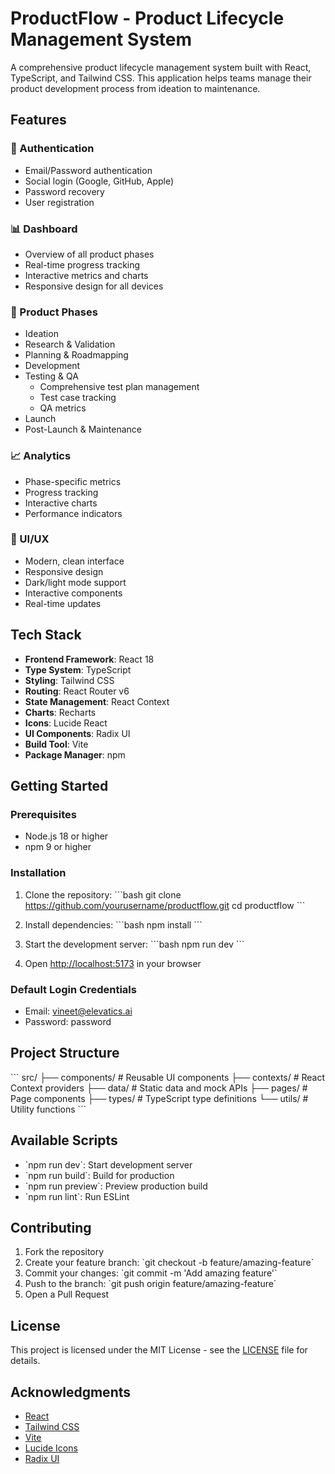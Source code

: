 # ProductFlow - Product Lifecycle Management System

A comprehensive product lifecycle management system built with React, TypeScript, and Tailwind CSS. This application helps teams manage their product development process from ideation to maintenance.

## Features

### 🔐 Authentication
- Email/Password authentication
- Social login (Google, GitHub, Apple)
- Password recovery
- User registration

### 📊 Dashboard
- Overview of all product phases
- Real-time progress tracking
- Interactive metrics and charts
- Responsive design for all devices

### 🔄 Product Phases
- Ideation
- Research & Validation
- Planning & Roadmapping
- Development
- Testing & QA
  - Comprehensive test plan management
  - Test case tracking
  - QA metrics
- Launch
- Post-Launch & Maintenance

### 📈 Analytics
- Phase-specific metrics
- Progress tracking
- Interactive charts
- Performance indicators

### 🎨 UI/UX
- Modern, clean interface
- Responsive design
- Dark/light mode support
- Interactive components
- Real-time updates

## Tech Stack

- **Frontend Framework**: React 18
- **Type System**: TypeScript
- **Styling**: Tailwind CSS
- **Routing**: React Router v6
- **State Management**: React Context
- **Charts**: Recharts
- **Icons**: Lucide React
- **UI Components**: Radix UI
- **Build Tool**: Vite
- **Package Manager**: npm

## Getting Started

### Prerequisites

- Node.js 18 or higher
- npm 9 or higher

### Installation

1. Clone the repository:
\`\`\`bash
git clone https://github.com/yourusername/productflow.git
cd productflow
\`\`\`

2. Install dependencies:
\`\`\`bash
npm install
\`\`\`

3. Start the development server:
\`\`\`bash
npm run dev
\`\`\`

4. Open [http://localhost:5173](http://localhost:5173) in your browser

### Default Login Credentials
- Email: vineet@elevatics.ai
- Password: password

## Project Structure

\`\`\`
src/
├── components/     # Reusable UI components
├── contexts/      # React Context providers
├── data/          # Static data and mock APIs
├── pages/         # Page components
├── types/         # TypeScript type definitions
└── utils/         # Utility functions
\`\`\`

## Available Scripts

- \`npm run dev\`: Start development server
- \`npm run build\`: Build for production
- \`npm run preview\`: Preview production build
- \`npm run lint\`: Run ESLint

## Contributing

1. Fork the repository
2. Create your feature branch: \`git checkout -b feature/amazing-feature\`
3. Commit your changes: \`git commit -m 'Add amazing feature'\`
4. Push to the branch: \`git push origin feature/amazing-feature\`
5. Open a Pull Request

## License

This project is licensed under the MIT License - see the [LICENSE](LICENSE) file for details.

## Acknowledgments

- [React](https://reactjs.org/)
- [Tailwind CSS](https://tailwindcss.com/)
- [Vite](https://vitejs.dev/)
- [Lucide Icons](https://lucide.dev/)
- [Radix UI](https://www.radix-ui.com/)